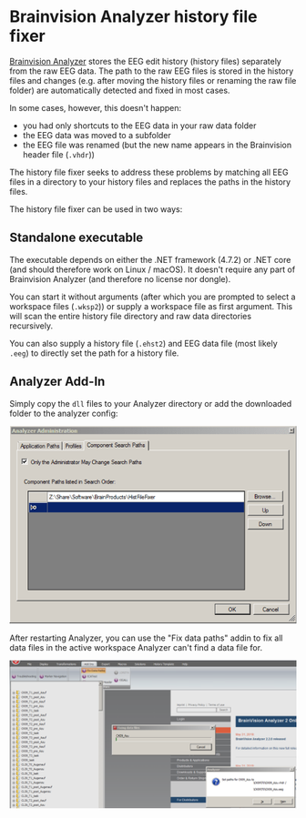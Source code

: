 # Brainvision Analyzer history file fixer

[Brainvision Analyzer](https://www.brainproducts.com/productdetails.php?id=17)
stores the EEG edit history (history files) separately from the raw EEG data.
The path to the raw EEG files is stored in the history files and changes (e.g.
after moving the history files or renaming the raw file folder) are
automatically detected and fixed in most cases.

In some cases, however, this doesn't happen:

- you had only shortcuts to the EEG data in your raw data folder
- the EEG data was moved to a subfolder
- the EEG file was renamed (but the new name appears in the Brainvision
  header file (`.vhdr`))

The history file fixer seeks to address these problems by matching all EEG
files in a directory to your history files and replaces the paths in the
history files.

The history file fixer can be used in two ways:

## Standalone executable

The executable depends on either the .NET framework (4.7.2) or .NET core
(and should therefore work on Linux / macOS).
It doesn't require any part of Brainvision Analyzer (and therefore no license
nor dongle).

You can start it without arguments (after which you are prompted to select a
workspace files (`.wksp2`)) or supply a workspace file as first argument.
This will scan the entire history file directory and raw data directories
recursively.

You can also supply a history file (`.ehst2`) and EEG data file (most likely
`.eeg`) to directly set the path for a history file.

## Analyzer Add-In

Simply copy the `dll` files to your Analyzer directory or add the downloaded
folder to the analyzer config:

![Analyzer admin screenshot](analyzeradmin.png)

After restarting Analyzer, you can use the "Fix data paths" addin to fix all
data files in the active workspace Analyzer can't find a data file for.

![Screenshot](hff.png)
